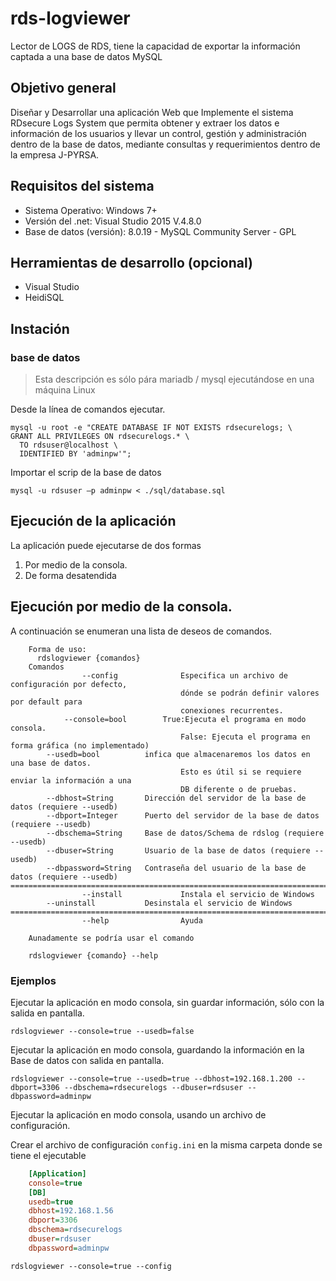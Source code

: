 # rds-logviewer

Lector de LOGS de RDS, tiene la capacidad de exportar la información captada a una base de datos MySQL 

## Objetivo general    

Diseñar y Desarrollar una aplicación Web que Implemente el sistema RDsecure Logs System que permita obtener y extraer los datos e información de los usuarios y llevar un control, gestión y administración dentro de la base de datos, mediante consultas y requerimientos dentro de la empresa J-PYRSA.  


## Requisitos del sistema

- Sistema Operativo: Windows  7+
- Versión del .net: Visual Studio 2015 V.4.8.0
- Base de datos (versión):  8.0.19 - MySQL Community Server - GPL

## Herramientas de desarrollo (opcional)

- Visual Studio 
- HeidiSQL

## Instación

### base de datos

> Esta descripción es sólo pára mariadb / mysql ejecutándose en una máquina Linux

Desde la línea de comandos ejecutar.

```shell
mysql -u root -e "CREATE DATABASE IF NOT EXISTS rdsecurelogs; \
GRANT ALL PRIVILEGES ON rdsecurelogs.* \
  TO rdsuser@localhost \
  IDENTIFIED BY 'adminpw'";
```

Importar el scrip de la base de datos

```shell
mysql -u rdsuser –p adminpw < ./sql/database.sql
```

## Ejecución de la aplicación

La aplicación puede ejecutarse de dos formas

1. Por medio de la consola.
2. De forma desatendida

## Ejecución por medio de la consola.

A continuación se enumeran una lista de deseos de comandos.

```console
    Forma de uso:
      rdslogviewer {comandos}
    Comandos
                --config              Especifica un archivo de configuración por defecto,
                                      dónde se podrán definir valores por default para
                                      conexiones recurrentes.
	        --console=bool        True:Ejecuta el programa en modo consola.
                                      False: Ejecuta el programa en forma gráfica (no implementado)
		--usedb=bool          infica que almacenaremos los datos en una base de datos.
                                      Esto es útil si se requiere enviar la información a una
                                      DB diferente o de pruebas.
		--dbhost=String       Dirección del servidor de la base de datos (requiere --usedb)			
		--dbport=Integer      Puerto del servidor de la base de datos (requiere --usedb)
		--dbschema=String     Base de datos/Schema de rdslog (requiere --usedb)
		--dbuser=String       Usuario de la base de datos (requiere --usedb)
		--dbpassword=String   Contraseña del usuario de la base de datos (requiere --usedb)
=========================================================================================================
                --install             Instala el servicio de Windows
		--uninstall           Desinstala el servicio de Windows 
=========================================================================================================
                --help                Ayuda
    
    Aunadamente se podría usar el comando
    
    rdslogviewer {comando} --help  
```
### Ejemplos

Ejecutar la aplicación en modo consola, sin guardar información, sólo con la salida en pantalla.

```shell
rdslogviewer --console=true --usedb=false 
```

Ejecutar la aplicación en modo consola, guardando la información en la Base de datos con salida en pantalla.

```shell
rdslogviewer --console=true --usedb=true --dbhost=192.168.1.200 --dbport=3306 --dbschema=rdsecurelogs --dbuser=rdsuser --dbpassword=adminpw
```

Ejecutar la aplicación en modo consola, usando un archivo de configuración.

Crear el archivo de configuración `config.ini` en la misma carpeta donde se tiene el ejecutable

```ini
    [Application]
    console=true
    [DB]
    usedb=true
    dbhost=192.168.1.56
    dbport=3306
    dbschema=rdsecurelogs
    dbuser=rdsuser
    dbpassword=adminpw
```

```shell
rdslogviewer --console=true --config
```
